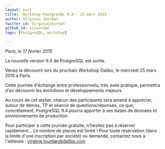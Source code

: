 ```yaml
---
layout: post
title:  Workshop PostgreSQL 9.4 - 25 mars 2015
author: Virginie Jourdan
twitter_id: VirginieJourdan   
github_id: vijourdan
tags: [PostgreSQL, workshop]

---
```

*Paris, le 17 février 2015*

La nouvelle version 9.4 de PostgreSQL est sortie.

Venez la découvrir lors du prochain Workshop Dalibo, le mercredi 25 mars 2015 à Paris.


<!--MORE-->


Cette journée d'échange entre professionnels, très axée pratique, permettra d'en découvrir les évolutions et développements majeurs. 

Au cours de cet atelier, chacun des participants sera amené à apprécier, autour de démos, TP et séance de questions/réponses, ce que, concrètement, PostgreSQL 9.4 pourra apporter à ses bases de données et environnements de production.

Pour participer à cette journée gratuite, n'hésitez pas à réserver rapidement… Le nombre de places est limité !
Pour toute réservation (dans la limite d'une inscription par société) ou demande, contactez nous à l'adresse : [virginie.jourdan@dalibo.com](virginie.jourdan@dalibo.com) 
